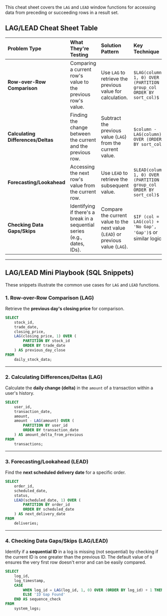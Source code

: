 This cheat sheet covers the `LAG` and `LEAD` window functions for accessing data from preceding or succeeding rows in a result set.

## LAG/LEAD Cheat Sheet Table

| Problem Type | What They're Testing | Solution Pattern | Key Technique |
| :--- | :--- | :--- | :--- |
| **Row-over-Row Comparison** | Comparing a current row's value to the previous row's value. | Use `LAG` to retrieve the previous value for calculation. | `$LAG(column, 1, 0) OVER (PARTITION BY group_col ORDER BY sort_col)$` |
| **Calculating Differences/Deltas** | Finding the change between the current and the previous row. | Subtract the previous value (`LAG`) from the current value. | `$column - LAG(column) OVER (ORDER BY sort_col)$` |
| **Forecasting/Lookahead** | Accessing the next row's value from the current row. | Use `LEAD` to retrieve the subsequent value. | `$LEAD(column, 1, 0) OVER (PARTITION BY group_col ORDER BY sort_col)$` |
| **Checking Data Gaps/Skips** | Identifying if there's a break in a sequential series (e.g., dates, IDs). | Compare the current value to the next value (`LEAD`) or previous value (`LAG`). | `$IF (col = LAG(col) + 1, 'No Gap', 'Gap')$` or similar logic. |

-----

## LAG/LEAD Mini Playbook (SQL Snippets)

These snippets illustrate the common use cases for `LAG` and `LEAD` functions.

### 1\. Row-over-Row Comparison (LAG)

Retrieve the **previous day's closing price** for comparison.

```sql
SELECT
    stock_id,
    trade_date,
    closing_price,
    LAG(closing_price, 1) OVER (
        PARTITION BY stock_id
        ORDER BY trade_date
    ) AS previous_day_close
FROM
    daily_stock_data;
```

-----

### 2\. Calculating Differences/Deltas (LAG)

Calculate the **daily change (delta)** in the `amount` of a transaction within a user's history.

```sql
SELECT
    user_id,
    transaction_date,
    amount,
    amount - LAG(amount) OVER (
        PARTITION BY user_id
        ORDER BY transaction_date
    ) AS amount_delta_from_previous
FROM
    transactions;
```

-----

### 3\. Forecasting/Lookahead (LEAD)

Find the **next scheduled delivery date** for a specific order.

```sql
SELECT
    order_id,
    scheduled_date,
    status,
    LEAD(scheduled_date, 1) OVER (
        PARTITION BY order_id
        ORDER BY scheduled_date
    ) AS next_delivery_date
FROM
    deliveries;
```

-----

### 4\. Checking Data Gaps/Skips (LAG/LEAD)

Identify if a **sequential ID** in a log is missing (not sequential) by checking if the current ID is one greater than the previous ID. The default value of `0` ensures the very first row doesn't error and can be easily compared.

```sql
SELECT
    log_id,
    log_timestamp,
    CASE
        WHEN log_id = LAG(log_id, 1, 0) OVER (ORDER BY log_id) + 1 THEN 'Sequential'
        ELSE 'ID Gap Found'
    END AS sequence_check
FROM
    system_logs;
```
